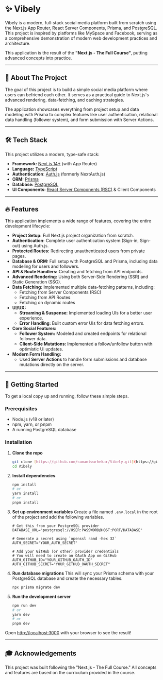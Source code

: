 # ✨ Vibely

Vibely is a modern, full-stack social media platform built from scratch using the Next.js App Router, React Server Components, Prisma, and PostgreSQL. This project is inspired by platforms like MySpace and Facebook, serving as a comprehensive demonstration of modern web development practices and architecture.

This application is the result of the **"Next.js - The Full Course"**, putting advanced concepts into practice.

---

## 🚀 About The Project

The goal of this project is to build a simple social media platform where users can befriend each other. It serves as a practical guide to Next.js's advanced rendering, data-fetching, and caching strategies.

The application showcases everything from project setup and data modeling with Prisma to complex features like user authentication, relational data handling (follower system), and form submission with Server Actions.

---

## 🛠️ Tech Stack

This project utilizes a modern, type-safe stack:

* **Framework:** [Next.js 14+](https://nextjs.org/) (with App Router)
* **Language:** [TypeScript](https://www.typescriptlang.org/)
* **Authentication:** [Auth.js](https://authjs.dev/) (formerly NextAuth.js)
* **ORM:** [Prisma](https://www.prisma.io/)
* **Database:** [PostgreSQL](https://www.postgresql.org/)
* **UI Components:** [React Server Components (RSC)](https://nextjs.org/docs/app/building-your-application/rendering/server-components) & Client Components

---

## 🔥 Features

This application implements a wide range of features, covering the entire development lifecycle:

* **Project Setup:** Full Next.js project organization from scratch.
* **Authentication:** Complete user authentication system (Sign-in, Sign-out) using Auth.js.
* **Protected Routes:** Redirecting unauthenticated users from private pages.
* **Database & ORM:** Full setup with PostgreSQL and Prisma, including data modeling for users and followers.
* **API & Route Handlers:** Creating and fetching from API endpoints.
* **Advanced Rendering:** Using both Server-Side Rendering (SSR) and Static Generation (SSG).
* **Data Fetching:** Implemented multiple data-fetching patterns, including:
    * Fetching from Server Components (RSC)
    * Fetching from API Routes
    * Fetching on dynamic routes
* **UI/UX:**
    * **Streaming & Suspense:** Implemented loading UIs for a better user experience.
    * **Error Handling:** Built custom error UIs for data fetching errors.
* **Core Social Features:**
    * **Follower System:** Modeled and created endpoints for relational follower data.
    * **Client-Side Mutations:** Implemented a follow/unfollow button with optimistic UI updates.
* **Modern Form Handling:**
    * Used **Server Actions** to handle form submissions and database mutations directly on the server.

---

## 🏁 Getting Started

To get a local copy up and running, follow these simple steps.

### Prerequisites

* Node.js (v18 or later)
* npm, yarn, or pnpm
* A running PostgreSQL database

### Installation

1.  **Clone the repo**
    ```sh
    git clone [https://github.com/sumantwarhekar/Vibely.git](https://github.com/sumantwarhekar/Vibely.git)
    cd Vibely
    ```

2.  **Install dependencies**
    ```sh
    npm install
    # or
    yarn install
    # or
    pnpm install
    ```

3.  **Set up environment variables**
    Create a file named `.env.local` in the root of the project and add the following variables.

    ```env
    # Get this from your PostgreSQL provider
    DATABASE_URL="postgresql://USER:PASSWORD@HOST:PORT/DATABASE"

    # Generate a secret using `openssl rand -hex 32`
    AUTH_SECRET="YOUR_AUTH_SECRET"

    # Add your GitHub (or other) provider credentials
    # You will need to create an OAuth App on GitHub
    AUTH_GITHUB_ID="YOUR_GITHUB_OAUTH_ID"
    AUTH_GITHUB_SECRET="YOUR_GITHUB_OAUTH_SECRET"
    ```

4.  **Run database migrations**
    This will sync your Prisma schema with your PostgreSQL database and create the necessary tables.
    ```sh
    npx prisma migrate dev
    ```

5.  **Run the development server**
    ```sh
    npm run dev
    # or
    yarn dev
    # or
    pnpm dev
    ```

Open [http://localhost:3000](http://localhost:3000) with your browser to see the result!

---

## 🎓 Acknowledgements

This project was built following the "Next.js - The Full Course." All concepts and features are based on the curriculum provided in the course.
